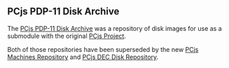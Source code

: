 ## PCjs PDP-11 Disk Archive

The [PCjs PDP-11 Disk Archive](https://github.com/jeffpar/old-pdp11-disks) was a repository of disk images
for use as a submodule with the original [PCjs Project](https://github.com/jeffpar/pcjs).

Both of those repositories have been superseded by the new [PCjs Machines Repository](https://github.com/jeffpar/pcjs.org) and [PCjs DEC Disk Repository](https://decdisks.pcjs.org/).
